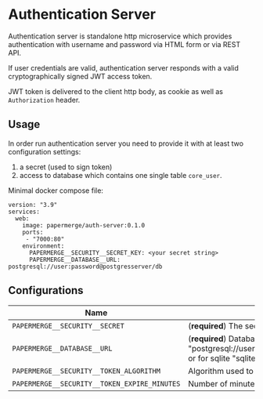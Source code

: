 # Authentication Server

Authentication server is standalone http microservice which provides
authentication with username and password via HTML form or via REST API.

If user credentials are valid, authentication
server responds with a valid cryptographically signed JWT access token.

JWT token is delivered to the client http body, as cookie as well as
`Authorization` header.

## Usage

In order run authentication server you need to provide it with at least two
configuration settings:
1. a secret (used to sign token)
2. access to database which contains one single table `core_user`.


Minimal docker compose file:

```
version: "3.9"
services:
  web:
    image: papermerge/auth-server:0.1.0
    ports:
     - "7000:80"
    environment:
      PAPERMERGE__SECURITY__SECRET_KEY: <your secret string>
      PAPERMERGE__DATABASE__URL: postgresql://user:password@postgresserver/db
```

## Configurations

| Name | Description | Default |
| --- | --- | --- |
| `PAPERMERGE__SECURITY__SECRET` | (**required**) The secret string | |
| `PAPERMERGE__DATABASE__URL` | (**required**) Database connection URL e.g.  "postgresql://user:password@postgresserver/db" or for sqlite "sqlite:///./sql_app.db"| |
| `PAPERMERGE__SECURITY__TOKEN_ALGORITHM` | Algorithm used to sign the token | HS256 |
| `PAPERMERGE__SECURITY__TOKEN_EXPIRE_MINUTES` | Number of minutes the token is valid | 360 |
